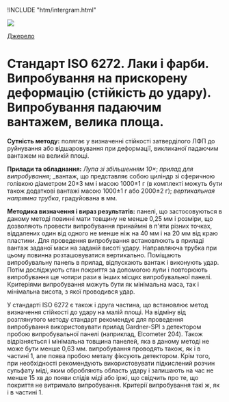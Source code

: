 
!INCLUDE "htm/intergram.html"

![](https://chart.googleapis.com/chart?chs=180x180&amp;cht=qr&amp;chl=https://pp.vokov.tk/standarts/%D0%A1%D1%82%D0%B0%D0%BD%D0%B4%D0%B0%D1%80%D1%82_ISO_6272_%D0%9B%D0%B0%D0%BA%D0%B8_%D1%96_%D1%84%D0%B0%D1%80%D0%B1%D0%B8_%D0%92%D0%B8%D0%BF%D1%80%D0%BE%D0%B1%D1%83%D0%B2%D0%B0%D0%BD%D0%BD%D1%8F_%D0%BD%D0%B0_%D0%BF%D1%80%D0%B8%D1%81%D0%BA%D0%BE%D1%80%D0%B5%D0%BD%D1%83_%D0%B4%D0%B5%D1%84%D0%BE%D1%80%D0%BC%D0%B0%D1%86%D1%96%D1%8E_%D1%81%D1%82%D1%96%D0%B9%D0%BA%D1%96%D1%81%D1%82%D1%8C_%D0%B4%D0%BE_%D1%83%D0%B4%D0%B0%D1%80%D1%83_%D0%92%D0%B8%D0%BF%D1%80%D0%BE%D0%B1%D1%83%D0%B2%D0%B0%D0%BD%D0%BD%D1%8F_%D0%BF%D0%B0%D0%B4%D0%B0%D1%8E%D1%87%D0%B8%D0%BC_%D0%B2%D0%B0%D0%BD%D1%82%D0%B0%D0%B6%D0%B5%D0%BC_-_%D0%B2%D0%B5%D0%BB%D0%B8%D0%BA%D0%B0_%D0%BF%D0%BB%D0%BE%D1%89%D0%B0.html) 

[Джерело](http://vseokraskah.net/standart-iso-6272 "Permalink to Стандарт ISO 6272. Лаки и краски. Испытания на ускоренную деформацию (стойкость к удару). Испытания падающим грузом, большая площадь.")

# Стандарт ISO 6272. Лаки і фарби. Випробування на прискорену деформацію (стійкість до удару). Випробування падаючим вантажем, велика площа.

**Сутність методу:** полягає у визначенні стійкості затверділого  ЛФП до руйнування або відшаровування при деформації, викликаної падаючим вантажем на великій площі.

**Прилади та обладнання:** _Лупа зі збільшенням 10×_; _прилад для випробування_;  _вантаж, що представляє собою циліндр зі сферичною голівкою діаметром 20±3 мм і масою 1000±1 г (в комплекті можуть бути також додаткові вантажі масою 1000±1 г або 2000±2 г); _вертикальная напрямна трубка_, градуйована в мм.

**Методика визначення і вираз результатів:** панелі, що застосовуються в даному методі повинні мати товщину не менше 0,25 мм і розміри, що дозволяють провести випробування принаймні в п'яти різних точках, віддалених один від одного не менше ніж на 40 мм і на 20 мм від краю пластини. Для проведення випробування встановлюють в приладі вантаж заданої маси на заданій висоті удару. Направляюча трубка при цьому повинна розташовуватися вертикально. Поміщають випробувальну панель в прилад, відпускають вантаж і виконують удар. Потім досліджують стан покриття за допомогою лупи і повторюють випробування ще чотири рази в інших місцях випробувальної панелі. Критеріями випробування можуть бути як мінімальна маса, так і мінімальна висота, з якої проводився удар.

У стандарті ISO 6272 є також і друга частина, що встановлює метод визначення стійкості до удару на малій площі. На відміну від розглянутого методу стандарт рекомендує для проведення випробування використовувати прилад Gardner-SPI з детектором пробою випробувальної панелі (наприклад, Elcometer 204). Також відрізняється і мінімальна товщина панелей, яка в даному методі не може бути менше 0,63 мм. випробування проводять також, як і в частині 1, але поява пробою металу фіксують детектором. Крім того, при необхідності рекомендують використовувати підкислений розчин сульфату міді, яким обробляють область удару і залишають на час не менше 15 хв до появи слідів міді або іржі, що свідчить про те, що покриття не витримало випробування. Критерії випробування такі ж, як і в частині 1.
  